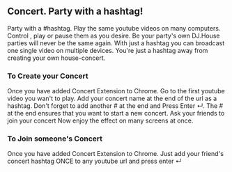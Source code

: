 ## Concert. Party with a hashtag!

Party with a #hashtag.
Play the same youtube videos on many computers. Control , play or pause them as you desire. Be your party's own DJ.House parties will never be the same again. With just a hashtag you can broadcast one single video on multiple devices. You're just a hashtag away from creating your own house-concert.

### To Create your Concert
Once you have added Concert Extension to Chrome. Go to the first youtube video you wan't to play. Add your concert name at the end of the url as a hashtag. Don't forget to add another # at the end and Press Enter ↵. The # at the end ensures that you want to start a new concert. Ask your friends to join your concert Now enjoy the effect on many screens at once.

### To Join someone's Concert
Once you have added Concert Extension to Chrome. Just add your friend's concert hashtag ONCE to any youtube url and press enter ↵